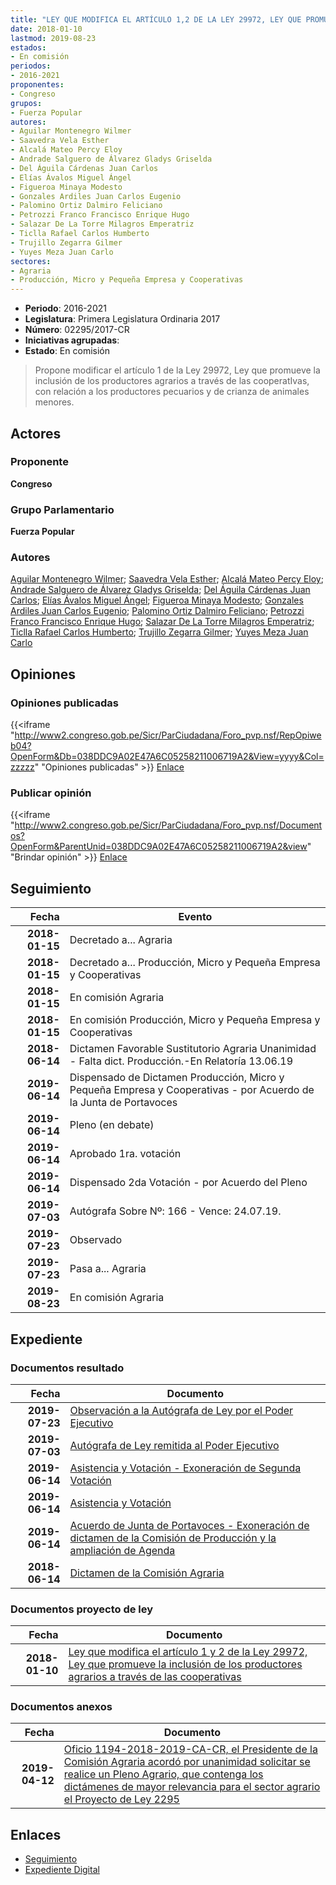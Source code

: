 ```yaml
---
title: "LEY QUE MODIFICA EL ARTÍCULO 1,2 DE LA LEY 29972, LEY QUE PROMUEVE LA INCLUSIÓN DE LOS PRODUCTORES AGRARIOS A TRAVÉS DE LAS COOPERATIVAS"
date: 2018-01-10
lastmod: 2019-08-23
estados:
- En comisión
periodos:
- 2016-2021
proponentes:
- Congreso
grupos:
- Fuerza Popular
autores:
- Aguilar Montenegro Wilmer
- Saavedra Vela Esther
- Alcalá Mateo Percy Eloy
- Andrade Salguero de Álvarez Gladys Griselda
- Del Águila Cárdenas Juan Carlos
- Elías Ávalos Miguel Ángel
- Figueroa Minaya Modesto
- Gonzales Ardiles Juan Carlos Eugenio
- Palomino Ortiz Dalmiro Feliciano
- Petrozzi Franco Francisco Enrique Hugo
- Salazar De La Torre Milagros Emperatriz
- Ticlla Rafael Carlos Humberto
- Trujillo Zegarra Gilmer
- Yuyes Meza Juan Carlo
sectores:
- Agraria
- Producción, Micro y Pequeña Empresa y Cooperativas
---
```

- **Periodo**: 2016-2021
- **Legislatura**: Primera Legislatura Ordinaria 2017
- **Número**: 02295/2017-CR
- **Iniciativas agrupadas**: 
- **Estado**: En comisión

> Propone modificar el artículo 1 de la Ley 29972, Ley que promueve la inclusión de los productores agrarios a través de las cooperatIvas, con relación a los productores pecuarios y de crianza de animales menores.


## Actores

### Proponente

**Congreso**

### Grupo Parlamentario

**Fuerza Popular**

### Autores

[Aguilar Montenegro Wilmer](mailto:mailto:waguilar@congreso.gob.pe); [Saavedra Vela Esther](mailto:mailto:esaavedra@congreso.gob.pe); [Alcalá Mateo Percy Eloy](mailto:mailto:palcala@congreso.gob.pe); [Andrade Salguero de Álvarez Gladys Griselda](mailto:mailto:gandrade@congreso.gob.pe); [Del Águila Cárdenas Juan Carlos](mailto:mailto:jdelaguila@congreso.gob.pe); [Elías Ávalos Miguel Ángel](mailto:mailto:melias@congreso.gob.pe); [Figueroa Minaya Modesto](mailto:mailto:mfigueroam@congreso.gob.pe); [Gonzales Ardiles Juan Carlos Eugenio](mailto:mailto:jgonzalesa@congreso.gob.pe); [Palomino Ortiz Dalmiro Feliciano](mailto:mailto:dfpalomino@congreso.gob.pe); [Petrozzi Franco Francisco Enrique Hugo](mailto:mailto:fpetrozzi@congreso.gob.pe); [Salazar De La Torre Milagros Emperatriz](mailto:mailto:msalazard@congreso.gob.pe); [Ticlla Rafael Carlos Humberto](mailto:mailto:cticlla@congreso.gob.pe); [Trujillo Zegarra Gilmer](mailto:mailto:gtrujilloz@congreso.gob.pe); [Yuyes Meza Juan Carlo](mailto:mailto:jyuyes@congreso.gob.pe)

## Opiniones

### Opiniones publicadas

{{<iframe "http://www2.congreso.gob.pe/Sicr/ParCiudadana/Foro_pvp.nsf/RepOpiweb04?OpenForm&Db=038DDC9A02E47A6C05258211006719A2&View=yyyy&Col=zzzzz" "Opiniones publicadas" >}}
[Enlace](http://www2.congreso.gob.pe/Sicr/ParCiudadana/Foro_pvp.nsf/RepOpiweb04?OpenForm&Db=038DDC9A02E47A6C05258211006719A2&View=yyyy&Col=zzzzz)

### Publicar opinión

{{<iframe "http://www2.congreso.gob.pe/Sicr/ParCiudadana/Foro_pvp.nsf/Documentos?OpenForm&ParentUnid=038DDC9A02E47A6C05258211006719A2&view" "Brindar opinión" >}}
[Enlace](http://www2.congreso.gob.pe/Sicr/ParCiudadana/Foro_pvp.nsf/Documentos?OpenForm&ParentUnid=038DDC9A02E47A6C05258211006719A2&view)


## Seguimiento

| Fecha | Evento |
|------:|--------|
| **2018-01-15** | Decretado a... Agraria |
| **2018-01-15** | Decretado a... Producción, Micro y Pequeña Empresa y Cooperativas |
| **2018-01-15** | En comisión Agraria |
| **2018-01-15** | En comisión Producción, Micro y Pequeña Empresa y Cooperativas |
| **2018-06-14** | Dictamen Favorable Sustitutorio Agraria Unanimidad - Falta dict. Producción.-En Relatoría 13.06.19 |
| **2019-06-14** | Dispensado de Dictamen Producción, Micro y Pequeña Empresa y Cooperativas - por Acuerdo de la Junta de Portavoces |
| **2019-06-14** | Pleno (en debate) |
| **2019-06-14** | Aprobado 1ra. votación |
| **2019-06-14** | Dispensado 2da Votación - por Acuerdo del Pleno |
| **2019-07-03** | Autógrafa Sobre Nº: 166 - Vence: 24.07.19. |
| **2019-07-23** | Observado |
| **2019-07-23** | Pasa a... Agraria |
| **2019-08-23** | En comisión Agraria |

## Expediente

### Documentos resultado

| Fecha | Documento |
|------:|-----------|
| **2019-07-23** | [Observación a la Autógrafa de Ley por el Poder Ejecutivo](http://www.leyes.congreso.gob.pe/Documentos/2016_2021/Observacion_a_la_Autografa/OBAU0229520190723.pdf) |
| **2019-07-03** | [Autógrafa de Ley remitida al Poder Ejecutivo](http://www.leyes.congreso.gob.pe/Documentos/2016_2021/Autografas/Ley_y_de_Resolucion_Legislativa/AU0229520190703.pdf) |
| **2019-06-14** | [Asistencia y Votación - Exoneración de Segunda Votación](http://www.leyes.congreso.gob.pe/Documentos/2016_2021/Asistencia_y_Votacion/Proyectos_de_Ley/Exoneracion_de_Segunda_Votacion/ESV0229520190614.pdf) |
| **2019-06-14** | [Asistencia y Votación](http://www.leyes.congreso.gob.pe/Documentos/2016_2021/Asistencia_y_Votacion/Proyectos_de_Ley/AV0229520190614.pdf) |
| **2019-06-14** | [Acuerdo de Junta de Portavoces - Exoneración de dictamen de la Comisión de Producción y la ampliación de Agenda](http://www.leyes.congreso.gob.pe/Documentos/2016_2021/Acuerdos/Junta_Portavoces/AJP0229520190614.pdf) |
| **2018-06-14** | [Dictamen de la Comisión Agraria](http://www.leyes.congreso.gob.pe/Documentos/2016_2021/Dictamenes/Proyectos_de_Ley/02295DC01MAY20180614.pdf) |

### Documentos proyecto de ley

| Fecha | Documento |
|------:|-----------|
| **2018-01-10** | [Ley que modifica el artículo 1 y 2 de la Ley 29972, Ley que promueve la inclusión de los productores agrarios a través de las cooperativas](http://www.leyes.congreso.gob.pe/Documentos/2016_2021/Proyectos_de_Ley_y_de_Resoluciones_Legislativas/PL0229520180110.pdf) |

### Documentos anexos

| Fecha | Documento |
|------:|-----------|
| **2019-04-12** | [Oficio 1194-2018-2019-CA-CR, el Presidente de la Comisión Agraria acordó por unanimidad solicitar se realice un Pleno Agrario, que contenga los dictámenes de mayor relevancia para el sector agrario el Proyecto de Ley 2295](http://www.leyes.congreso.gob.pe/Documentos/2016_2021/Oficios/Comisiones_Ordinarias/OFICIO-1194-2018-2019-CA-CR.pdf) |

## Enlaces

- [Seguimiento](http://www2.congreso.gob.pe/Sicr/TraDocEstProc/CLProLey2016.nsf/f7fff46988ca05b1052578e100829cc7/107589783a61611b052582110080f739?OpenDocument)
- [Expediente Digital](http://www2.congreso.gob.pe/Sicr/TraDocEstProc/CLProLey2016.nsf/f7fff46988ca05b1052578e100829cc7/107589783a61611b052582110080f739?OpenDocument&Click=05257FB7005EB655.eb71d0cf91d8294e05256cdf006b5706/$Body/0.1C6C)

